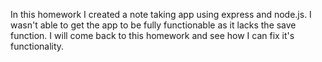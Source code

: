 In this homework I created a note taking app using express and node.js. I wasn't able to get the app to be fully functionable as it lacks the save function. I will come back to this homework and see how I can fix it's functionality. 